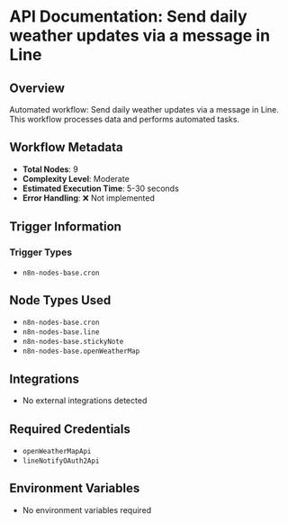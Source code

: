 # API Documentation: Send daily weather updates via a message in Line

## Overview
Automated workflow: Send daily weather updates via a message in Line. This workflow processes data and performs automated tasks.

## Workflow Metadata
- **Total Nodes**: 9
- **Complexity Level**: Moderate
- **Estimated Execution Time**: 5-30 seconds
- **Error Handling**: ❌ Not implemented

## Trigger Information
### Trigger Types
- `n8n-nodes-base.cron`

## Node Types Used
- `n8n-nodes-base.cron`
- `n8n-nodes-base.line`
- `n8n-nodes-base.stickyNote`
- `n8n-nodes-base.openWeatherMap`

## Integrations
- No external integrations detected

## Required Credentials
- `openWeatherMapApi`
- `lineNotifyOAuth2Api`

## Environment Variables
- No environment variables required
